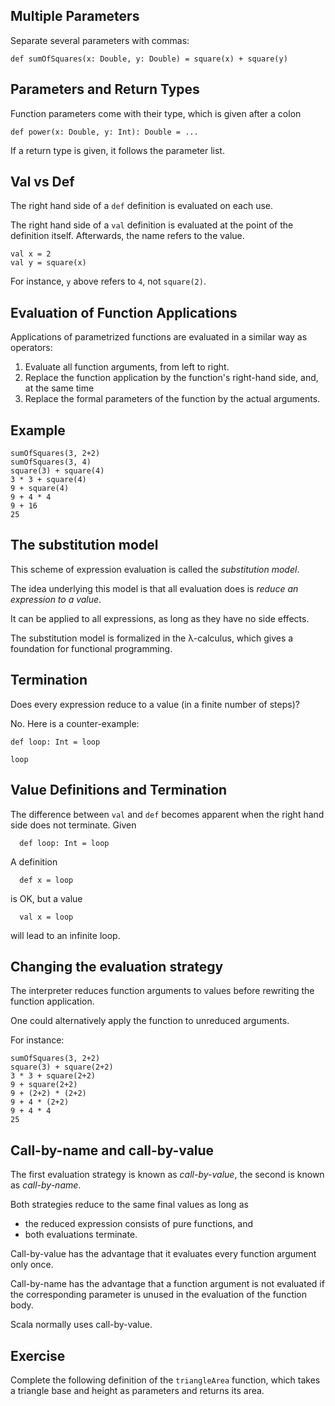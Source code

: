 
## Multiple Parameters

Separate several parameters with commas:

    def sumOfSquares(x: Double, y: Double) = square(x) + square(y)

## Parameters and Return Types 

Function parameters come with their type, which is given after a colon

    def power(x: Double, y: Int): Double = ...

If a return type is given, it follows the parameter list.

## Val vs Def

The right hand side of a `def` definition is evaluated on each use.

The right hand side of a `val` definition is evaluated at the point of the definition
itself. Afterwards, the name refers to the value.

    val x = 2
    val y = square(x)

For instance, `y` above refers to `4`, not `square(2)`.

## Evaluation of Function Applications

Applications of parametrized functions are evaluated in a similar way as
operators:

 1. Evaluate all function arguments, from left to right.
 2. Replace the function application by the function's right-hand side, and, at the same time
 3. Replace the formal parameters of the function by the actual arguments.

## Example

    sumOfSquares(3, 2+2)
    sumOfSquares(3, 4)
    square(3) + square(4)
    3 * 3 + square(4)
    9 + square(4)
    9 + 4 * 4
    9 + 16
    25

## The substitution model

This scheme of expression evaluation is called the *substitution model*.

The idea underlying this model is that all evaluation does is *reduce
an expression to a value*.

It can be applied to all expressions, as long as they have no side effects.

The substitution model is formalized in the λ-calculus, which gives
a foundation for functional programming.

## Termination 

Does every expression reduce to a value (in a finite number of steps)?

No. Here is a counter-example:

    def loop: Int = loop

    loop

## Value Definitions and Termination

The difference between `val` and `def` becomes apparent when the right
hand side does not terminate. Given

      def loop: Int = loop

A definition

      def x = loop

is OK, but a value

      val x = loop

will lead to an infinite loop.

## Changing the evaluation strategy

The interpreter reduces function arguments to values before rewriting the
function application.

One could alternatively apply the function to unreduced arguments.

For instance:

    sumOfSquares(3, 2+2)
    square(3) + square(2+2)
    3 * 3 + square(2+2)
    9 + square(2+2)
    9 + (2+2) * (2+2)
    9 + 4 * (2+2)
    9 + 4 * 4
    25

## Call-by-name and call-by-value 

The first evaluation strategy is known as *call-by-value*,
the second is known as *call-by-name*.

Both strategies reduce to the same final values
as long as

 - the reduced expression consists of pure functions, and
 - both evaluations terminate.

Call-by-value has the advantage that it evaluates every function argument
only once.

Call-by-name has the advantage that a function argument is not evaluated if the
corresponding parameter is unused in the evaluation of the function body.

Scala normally uses call-by-value.

## Exercise

Complete the following definition of the `triangleArea` function,
which takes a triangle base and height as parameters and returns
its area.
